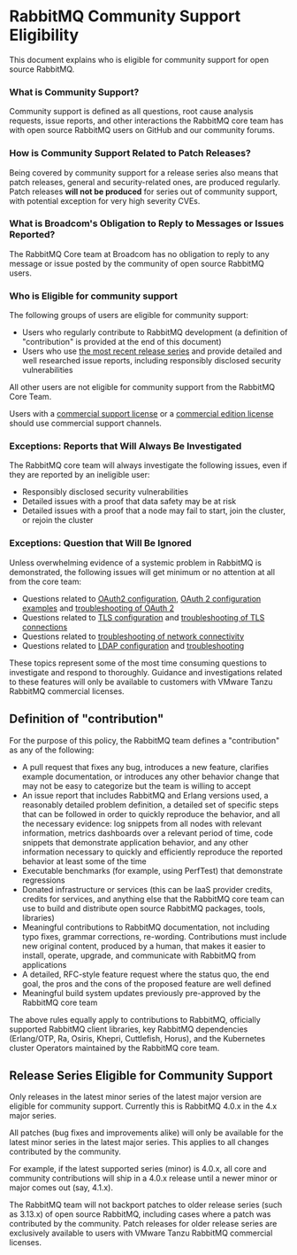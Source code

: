 
# RabbitMQ Community Support Eligibility 

This document explains who is eligible for community support for open source RabbitMQ.

### What is Community Support?

Community support is defined as all questions, root cause analysis requests, issue reports, and other interactions the RabbitMQ core team has with open source RabbitMQ users on GitHub
and our community forums.

### How is Community Support Related to Patch Releases?

Being covered by community support for a release series also means that patch releases, general and security-related ones,
are produced regularly. Patch releases **will not be produced** for series out of community support, with potential
exception for very high severity CVEs.

### What is Broadcom's Obligation to Reply to Messages or Issues Reported?

The RabbitMQ Core team at Broadcom has no obligation to reply to any message or issue posted by the community of open source RabbitMQ users. 

### Who is Eligible for community support

The following groups of users are eligible for community support:

 * Users who regularly contribute to RabbitMQ development (a definition of "contribution" is provided at the end of this document)
 * Users who use [the most recent release series](https://www.rabbitmq.com/release-information) and provide detailed and well researched issue reports, including responsibly disclosed security vulnerabilities

All other users are not eligible for community support from the RabbitMQ Core Team.

Users with a [commercial support license](https://tanzu.vmware.com/rabbitmq/oss) or a [commercial edition license](https://tanzu.vmware.com/rabbitmq) should
use commercial support channels.

### Exceptions: Reports that Will Always Be Investigated

The RabbitMQ core team will always investigate the following issues, even if they are reported by an ineligible user:

 * Responsibly disclosed security vulnerabilities
 * Detailed issues with a proof that data safety may be at risk
 * Detailed issues with a proof that a node may fail to start, join the cluster, or rejoin the cluster

### Exceptions: Question that Will Be Ignored

Unless overwhelming evidence of a systemic problem in RabbitMQ is demonstrated, the following issues will get minimum or no attention at all from the core team:

* Questions related to [OAuth2 configuration](https://www.rabbitmq.com/docs/oauth2), [OAuth 2 configuration examples](https://www.rabbitmq.com/docs/oauth2-examples) and [troubleshooting of OAuth 2](https://www.rabbitmq.com/docs/troubleshooting-oauth2)
* Questions related to [TLS configuration](https://www.rabbitmq.com/docs/ssl) and [troubleshooting of TLS connections](https://www.rabbitmq.com/docs/troubleshooting-ssl)
* Questions related to [troubleshooting of network connectivity](https://www.rabbitmq.com/docs/troubleshooting-networking) 
* Questions related to [LDAP configuration](https://www.rabbitmq.com/docs/ldap) and [troubleshooting](https://www.rabbitmq.com/docs/ldap#troubleshooting)

These topics represent some of the most time consuming questions to investigate and respond to thoroughly. Guidance and investigations related to these features will only be available to customers with VMware Tanzu RabbitMQ commercial licenses.

## Definition of "contribution"

For the purpose of this policy, the RabbitMQ team defines a "contribution" as any of the following:

* A pull request that fixes any bug, introduces a new feature, clarifies example documentation, or introduces any other behavior change that may not be easy to categorize but the team is willing to accept
* An issue report that includes RabbitMQ and Erlang versions used, a reasonably detailed problem definition, a detailed set of specific steps that can be followed in order to quickly reproduce the behavior, and all the necessary evidence: log snippets from all nodes with relevant information, metrics dashboards over a relevant period of time,
  code snippets that demonstrate application behavior, and any other information necessary to quickly and efficiently reproduce the reported behavior at least some of the time
* Executable benchmarks (for example, using PerfTest) that demonstrate regressions
* Donated infrastructure or services (this can be IaaS provider credits, credits for services, and anything else that the RabbitMQ core team can use to build and distribute open source RabbitMQ packages, tools, libraries)
* Meaningful contributions to RabbitMQ documentation, not including typo fixes, grammar corrections, re-wording. Contributions must include new original content, produced by a human, that makes it easier to install, operate, upgrade, and communicate with RabbitMQ from applications
* A detailed, RFC-style feature request where the status quo, the end goal, the pros and the cons of the proposed feature are well defined
* Meaningful build system updates previously pre-approved by the RabbitMQ core team

The above rules equally apply to contributions to RabbitMQ, officially supported RabbitMQ client libraries, key RabbitMQ dependencies (Erlang/OTP, Ra, Osiris, Khepri, Cuttlefish, Horus), and the Kubernetes cluster Operators maintained by the RabbitMQ core team.

## Release Series Eligible for Community Support

Only releases in the latest minor series of the latest major version are eligible for community support. Currently this is RabbitMQ 4.0.x in the 4.x major series.

All patches (bug fixes and improvements alike) will only be available for the latest minor series in the latest major series. This applies to all changes contributed by the community.

For example, if the latest supported series (minor) is 4.0.x, all core and community contributions will ship in a 4.0.x release until a newer minor or major comes out (say, 4.1.x). 

The RabbitMQ team will not backport patches to older release series (such as 3.13.x) of open source RabbitMQ, including cases where a patch was contributed by the community.
Patch releases for older release series are exclusively available to users with VMware Tanzu RabbitMQ commercial licenses.
